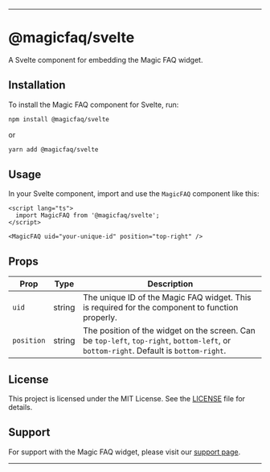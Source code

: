 
---

# @magicfaq/svelte

A Svelte component for embedding the Magic FAQ widget.

## Installation

To install the Magic FAQ component for Svelte, run:

```sh
npm install @magicfaq/svelte
```

or

```sh
yarn add @magicfaq/svelte
```

## Usage

In your Svelte component, import and use the `MagicFAQ` component like this:

```svelte
<script lang="ts">
  import MagicFAQ from '@magicfaq/svelte';
</script>

<MagicFAQ uid="your-unique-id" position="top-right" />
```

## Props

| Prop      | Type   | Description                                                                                   |
|-----------|--------|-----------------------------------------------------------------------------------------------|
| `uid`     | string | The unique ID of the Magic FAQ widget. This is required for the component to function properly. |
| `position` | string | The position of the widget on the screen. Can be `top-left`, `top-right`, `bottom-left`, or `bottom-right`. Default is `bottom-right`. |

## License

This project is licensed under the MIT License. See the [LICENSE](LICENSE) file for details.

## Support

For support with the Magic FAQ widget, please visit our [support page](https://sudeepdev.co).

---